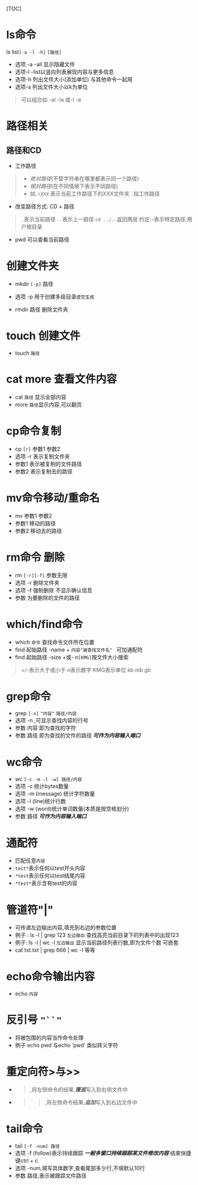 [TOC]

# ls命令

ls  list``[-a -l -h]`` `[路径]`
- 选项 -a -all 显示隐藏文件
- 选项-l -list以竖向列表展现内容与更多信息
- 选项-h 列出文件大小(添加单位) 与其他命令一起用
- 选项-s 列出文件大小以k为单位
>可以组合如 -al -la 或-l -a

# 路径相关
## 路径和CD

- 工作路径
>- *绝对路径*(不管字符串在哪里都表示同一个路径)
>- *相对路径*(在不同情境下表示不同路径)
>- 如`.\XXX` 表示当前工作路径下的XXX文件夹 `.`指工作路径

- 改变路径方式: CD + 路径
>`.`表示当前路径
>`..`表示上一路径 `cd ../..`返回两层
>约定:`~`表示特定路径:用户根目录


- pwd 可以查看当前路径

# 创建文件夹

- mkdir `[-p]` 路径
- 选项 -p 用于创建多级目录`虚空生成`

- rmdir 路径 删除文件夹

# touch 创建文件

- touch `路径`

# cat more 查看文件内容

- cat `路径` 显示全部内容
- more `路径`显示内容,可以翻页

# cp命令复制

- cp `[r]`  参数1 参数2
- 选项 -r 表示复制文件夹
- 参数1 表示被复制的文件路径
- 参数2 表示复制去的路径

# mv命令移动/重命名

- mv 参数1 参数2
- 参数1 移动的路径
- 参数2 移动去的路径

# rm命令 删除

- rm `[-r][-f]`  参数无限
- 选项 -r 删除文件夹
- 选项 -f 强制删除 不显示确认信息
- 参数 为要删除的文件的路径
# which/find命令

* which `命令`    查找命令文件所在位置
* find  起始路径 -name  + `内容"被查找文件名" ` 可加通配符
* find 起始路径  -size  +或- n`[KMG]`按文件大小搜索
>+/-表示大于或小于 n表示数字 KMG表示单位 kb mb gb

# grep命令

- grep `[-n]` `"内容"` `路径/内容`
- 选项 -n ,可显示查找内容的行号
- 参数 内容 即为查找的字符
- 参数 路径 即为查找的文件的路径        ***可作为内容输入端口***

# wc命令

* wc `[-c -m -l -w] 路径/内容`
* 选项 -c 统计bytes数量
* 选项 -m (message) 统计字符数量
* 选项 -l  (line)统计行数
* 选项 -w (word)统计单词数量(本质是按空格划分)
* 参数 路径           ***可作为内容输入端口***

# 通配符 
* 匹配任意`内容`
* `test*`表示任何以test开头内容
* `*test`表示任何以test结尾内容
* `*test*`表示含有test的内容

# 管道符"|"

* 可传递左边输出内容,填充到右边的参数位置
* 例子 : ls -l | grep 123 `左边输出` 查找高亮当前目录下的列表中的出现123
* 例子: ls -l | wc -l  `左边输出` 显示当前路径列表行数,即为文件个数
可嵌套
* cat txt.txt | grep 666 | wc -l  等等

# echo命令输出内容

* echo `内容`

# 反引号 `"``"`

* 将被包围的内容当作命令处理
* 例子 echo pwd 与echo ’pwd‘  类似转义字符

# 重定向符>与>>

- >,将左侧命令的结果,***覆盖***写入到右侧文件中
- >>,将左侧命令结果,***追加***写入到右边文件中

# tail命令

* tail `[-f -num] 路径`
* 选项 -f (follow)表示持续跟踪 ***一般多窗口持续跟踪某文件修改内容*** 结束快捷键ctrl + c
* 选项 -num,填写具体数字,查看尾部多少行,不填默认10行
* 参数 路径,表示被跟踪文件路径
